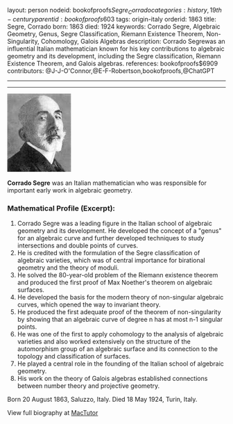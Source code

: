 layout: person
nodeid: bookofproofs$Segre_Corrado
categories: history,19th-century
parentid: bookofproofs$603
tags: origin-italy
orderid: 1863
title: Segre, Corrado
born: 1863
died: 1924
keywords: Corrado Segre, Algebraic Geometry, Genus, Segre Classification, Riemann Existence Theorem, Non-Singularity, Cohomology, Galois Algebras
description: Corrado Segrewas an influential Italian mathematician known for his key contributions to algebraic geometry and its development, including the Segre classification, Riemann Existence Theorem, and Galois algebras.
references: bookofproofs$6909
contributors: @J-J-O'Connor,@E-F-Robertson,bookofproofs,@ChatGPT

---



---

![Segre_Corrado.jpg](https://github.com/bookofproofs/bookofproofs.github.io/blob/main/_sources/_assets/images/portraits/Segre_Corrado.jpg?raw=true)

**Corrado Segre** was an Italian mathematician who was responsible for important early work in algebraic geometry.

### Mathematical Profile (Excerpt):
1. Corrado Segre was a leading figure in the Italian school of algebraic geometry and its development. He developed the concept of a "genus" for an algebraic curve and further developed techniques to study intersections and double points of curves.
2. He is credited with the formulation of the Segre classification of algebraic varieties, which was of central importance for birational geometry and the theory of moduli.
3. He solved the 80-year-old problem of the Riemann existence theorem and produced the first proof of Max Noether's theorem on algebraic surfaces.
4. He developed the basis for the modern theory of non-singular algebraic curves, which opened the way to invariant theory.
5. He produced the first adequate proof of the theorem of non-singularity by showing that an algebraic curve of degree n has at most n-1 singular points.
6. He was one of the first to apply cohomology to the analysis of algebraic varieties and also worked extensively on the structure of the automorphism group of an algebraic surface and its connection to the topology and classification of surfaces.
7. He played a central role in the founding of the Italian school of algebraic geometry.
8. His work on the theory of Galois algebras established connections between number theory and projective geometry.

Born 20 August 1863, Saluzzo, Italy. Died 18 May 1924, Turin, Italy.

View full biography at [MacTutor](https://mathshistory.st-andrews.ac.uk/Biographies/Segre_Corrado/)
